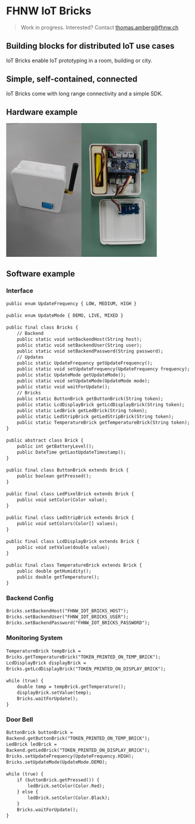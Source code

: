 # FHNW IoT Bricks
> Work in progress. Interested? Contact thomas.amberg@fhnw.ch
## Building blocks for distributed IoT use cases
IoT Bricks enable IoT prototyping in a room, building or city.
## Simple, self-contained, connected
IoT Bricks come with long range connectivity and a simple SDK.
## Hardware example
<img src="IoTBrickTemperature.jpg"/>

## Software example
### Interface
```
public enum UpdateFrequency { LOW, MEDIUM, HIGH }

public enum UpdateMode { DEMO, LIVE, MIXED }

public final class Bricks {
    // Backend
    public static void setBackendHost(String host);
    public static void setBackendUser(String user);
    public static void setBackendPassword(String password);
    // Updates
    public static UpdateFrequency getUpdateFrequency();
    public static void setUpdateFrequency(UpdateFrequency frequency);
    public static UpdateMode getUpdateMode();
    public static void setUpdateMode(UpdateMode mode);
    public static void waitForUpdate();
    // Bricks
    public static ButtonBrick getButtonBrick(String token);
    public static LcdDisplayBrick getLcdDisplayBrick(String token);
    public static LedBrick getLedBrick(String token);
    public static LedStripBrick getLedStripBrick(String token);
    public static TemperatureBrick getTemperatureBrick(String token);
}

public abstract class Brick {
    public int getBatteryLevel();
    public DateTime getLastUpdateTimestamp();
}

public final class ButtonBrick extends Brick {
    public boolean getPressed();
}

public final class LedPixelBrick extends Brick {
    public void setColor(Color value);
}

public final class LedStripBrick extends Brick {
    public void setColors(Color[] values);
}

public final class LcdDisplayBrick extends Brick {
    public void setValue(double value);
}

public final class TemperatureBrick extends Brick {
    public double getHumidity();
    public double getTemperature();
}
```
### Backend Config
```
Bricks.setBackendHost("FHNW_IOT_BRICKS_HOST");
Bricks.setBackendUser("FHNW_IOT_BRICKS_USER");
Bricks.setBackendPassword("FHNW_IOT_BRICKS_PASSWORD");
```
### Monitoring System
```
TemperatureBrick tempBrick = Bricks.getTemperatureBrick("TOKEN_PRINTED_ON_TEMP_BRICK");
LcdDisplayBrick displayBrick = Bricks.getLcdDisplayBrick("TOKEN_PRINTED_ON_DISPLAY_BRICK");

while (true) {
    double temp = tempBrick.getTemperature();
    displayBrick.setValue(temp);
    Bricks.waitForUpdate();
}
```

### Door Bell
```
ButtonBrick buttonBrick = Backend.getButtonBrick("TOKEN_PRINTED_ON_TEMP_BRICK");
LedBrick ledBrick = Backend.getLedBrick("TOKEN_PRINTED_ON_DISPLAY_BRICK");
Bricks.setUpdateFrequency(UpdateFrequency.HIGH);
Bricks.setUpdateMode(UpdateMode.DEMO);

while (true) {
    if (buttonBrick.getPressed()) {
        ledBrick.setColor(Color.Red);
    } else {
        ledBrick.setColor(Color.Black);
    }
    Bricks.waitForUpdate();
}
```

